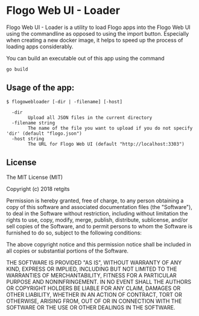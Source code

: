 # Flogo Web UI - Loader

Flogo Web UI - Loader is a utility to load Flogo apps into the Flogo Web UI using the commandline as opposed to using the import button. Especially when creating a new docker image, it helps to speed up the process of loading apps considerably.

You can build an executable out of this app using the command
```
go build
```

## Usage of the app:
```
$ flogowebloader [-dir | -filename] [-host]

  -dir
        Upload all JSON files in the current directory
  -filename string
        The name of the file you want to upload if you do not specify 'dir' (default "flogo.json")
  -host string
        The URL for Flogo Web UI (default "http://localhost:3303")
```

## License
The MIT License (MIT)

Copyright (c) 2018 retgits

Permission is hereby granted, free of charge, to any person obtaining a copy
of this software and associated documentation files (the "Software"), to deal
in the Software without restriction, including without limitation the rights
to use, copy, modify, merge, publish, distribute, sublicense, and/or sell
copies of the Software, and to permit persons to whom the Software is
furnished to do so, subject to the following conditions:

The above copyright notice and this permission notice shall be included in all
copies or substantial portions of the Software.

THE SOFTWARE IS PROVIDED "AS IS", WITHOUT WARRANTY OF ANY KIND, EXPRESS OR
IMPLIED, INCLUDING BUT NOT LIMITED TO THE WARRANTIES OF MERCHANTABILITY,
FITNESS FOR A PARTICULAR PURPOSE AND NONINFRINGEMENT. IN NO EVENT SHALL THE
AUTHORS OR COPYRIGHT HOLDERS BE LIABLE FOR ANY CLAIM, DAMAGES OR OTHER
LIABILITY, WHETHER IN AN ACTION OF CONTRACT, TORT OR OTHERWISE, ARISING FROM,
OUT OF OR IN CONNECTION WITH THE SOFTWARE OR THE USE OR OTHER DEALINGS IN THE
SOFTWARE.